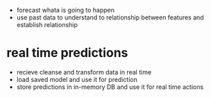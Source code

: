 * forecast whata is going to happen
* use past data to understand to relationship between features and establish relationship


# real time predictions
* recieve cleanse and transform data in real time
* load saved model and use it for prediction
* store predictions in in-memory DB and use it for real time actions
